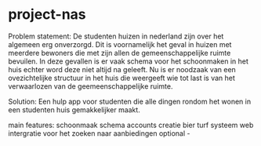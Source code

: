 # project-nas

Problem statement:
De studenten huizen in nederland zijn over het algemeen erg onverzorgd.
Dit is voornamelijk het geval in huizen met meerdere bewoners die met zijn allen de gemeenschappelijke ruimte bevuilen.
In deze gevallen is er vaak schema voor het schoonmaken in het huis echter word deze niet altijd na geleeft.
Nu is er noodzaak van een ovezichtelijke structuur in het huis die weergeeft wie tot last is van het verwaarlozen van de
geemeenschappelijke ruimte. 

Solution:
Een hulp app voor studenten die alle dingen rondom het wonen in een studenten huis gemakkelijker maakt.

main features:
schoonmaak schema
accounts creatie
bier turf systeem
web intergratie voor het zoeken naar aanbiedingen
optional - 
